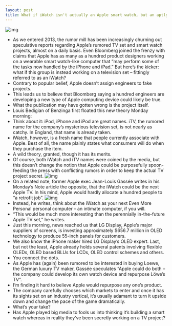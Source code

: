 ```yaml
---
layout: post
title: What if iWatch isn't actually an Apple smart watch, but an aptly named TV?
---
```

![img](http://media.idownloadblog.com/wp-content/uploads/2013/02/iWatchZ-Q-series-watch-band-for-iPod-nano.png)
* As we entered 2013, the rumor mill has been increasingly churning out speculative reports regarding Apple’s rumored TV set and smart watch projects, almost on a daily basis. Even Bloomberg joined the frenzy with claims that Apple has as many as a hundred product designers working on a wearable smart watch-like computer that “may perform some of the tasks now handled by the iPhone and iPad.” But here’s the kicker: what if this group is instead working on a television set – fittingly referred to as an iWatch?
* Contrary to popular belief, Apple doesn’t assign engineers to fake projects.
* This leads us to believe that Bloomberg saying a hundred engineers are developing a new type of Apple computing device could likely be true.
* What the publication may have gotten wrong is the project itself.
* Louis Bedigian of Benzinga first floated this new theory Monday morning:
* Think about it: iPod, iPhone and iPod are great names. iTV, the rumored name for the company’s mysterious television set, is not nearly as catchy. In England, that name is already taken.
* iWatch, however, is a fresh name that people currently associate with Apple. Best of all, the name plainly states what consumers will do when they purchase the item.
* A wild theory, granted, though it has its merits.
* Of course, both iWatch and iTV names were coined by the media, but this doesn’t change the notion that Apple could be purposefully spoon-feeding the press with conflicting rumors in order to keep the actual TV project secret.
![img](http://media.idownloadblog.com/wp-content/uploads/2013/02/iPhone-Wrist-Yrving-Torrealba-002.jpg)
* On a related note, former Apple exec Jean-Louis Gassée writes in his Monday’s Note article the opposite, that the iWatch could be the next Apple TV. In his mind, Apple would hardly allocate a hundred people to “a retrofit job”.
![img](http://media.idownloadblog.com/wp-content/uploads/2012/12/iTV-under-Christmas-tree.jpg)
* Instead, he writes, think about the iWatch as your next Even More Personal personal computer – an intimate computer, if you will.
* “This would be much more interesting than the perennially in-the-future Apple TV set,” he writes.
* Just this morning, news reached us that LG Display, Apple’s major suppliers of screens, is investing approximately $656.7 million in OLED technology to produce 55-inch panels for customers.
* We also know the iPhone maker hired LG Display’s OLED expert. Last, but not the least, Apple already holds several patents involving flexible OLEDs, OLED based BLUs for LCDs, OLED control schemes and others.
* You connect the dots.
* As Apple has (again) been rumored to be interested in buying Loewe, the German luxury TV maker, Gassée speculates “Apple could do both – the company could develop its own watch device and repurpose Löwe’s TV”.
* I’m finding it hard to believe Apple would repurpose any one’s product.
* The company carefully chooses which markets to enter and once it has its sights set on an industry vertical, it’s usually adamant to turn it upside down and change the pace of the game dramatically.
* What’s your take?
* Has Apple played big media to fools us into thinking it’s building a smart watch whereas in reality they’ve been secretly working on a TV project?

